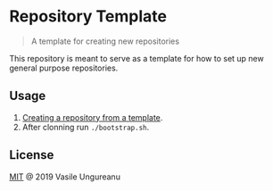 # Repository Template

> A template for creating new repositories

This repository is meant to serve as a template for how to set up new general purpose repositories.

## Usage

1. [Creating a repository from a template](https://help.github.com/en/articles/creating-a-repository-from-a-template).
1. After clonning run `./bootstrap.sh`.

License
-------

[MIT](LICENSE) @ 2019 Vasile Ungureanu
